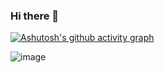 ### Hi there 👋

<!--
**CaptainKryga/CaptainKryga** is a ✨ _special_ ✨ repository because its `README.md` (this file) appears on your GitHub profile.

Here are some ideas to get you started:

- 🔭 I’m currently working on ...
- 🌱 I’m currently learning ...
- 👯 I’m looking to collaborate on ...
- 🤔 I’m looking for help with ...
- 💬 Ask me about ...
- 📫 How to reach me: ...
- 😄 Pronouns: ...
- ⚡ Fun fact: ...
-->


[![Ashutosh's github activity graph](https://activity-graph.herokuapp.com/graph?username=captainkryga&theme=react-dark)](https://github.com/ashutosh00710/github-readme-activity-graph)
<!-- ![42 Profile Card](https://1337-readme.vercel.app/api/profile?cursus=42cursus&leet_logo=hide&login=jbashiri)\ -->
<!-- ![captainkryga's GitHub stats](https://github-readme-stats.vercel.app/api?username=captainkryga&show_icons=true&theme=radical) -->
![image](https://github.com/CaptainKryga/CaptainKryga/blob/main/push_master.gif)
